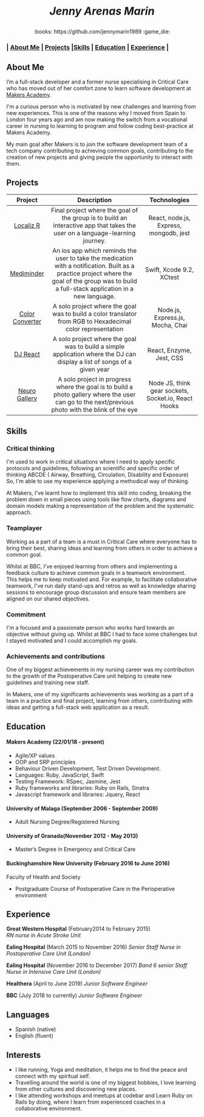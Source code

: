 # <p align="center">  *Jenny Arenas Marin*  </p>
<p align="center">:books: https://github.com/jennymarin1989 :game_die:



### | [About Me](#about-Me) | [Projects](#projects) |[Skills](#skills) | [Education](#education) | [Experience](#experience) |



## About Me


I’m a full-stack developer and a former nurse specialising in Critical Care who has moved out of her comfort zone to learn software development at [Makers Academy](https://www.makersacademy.com/). 

I'm a curious person who is motivated by new challenges and learning from new experiences. This is one of the reasons why I moved from Spain to London four years ago and am now making the switch from a vocational career in nursing to learning to program and follow coding best-practice at Makers Academy.

My main goal after Makers is to join the software development team of a tech company contributing to achieving common goals, contributing to the creation of new projects and giving people the opportunity to interact with them.


## Projects


|  Project  |      Description    |  Technologies |
| :---------: | :-----------------: | :-----------: |
|  [Localiz R](https://github.com/jennymarin1989/LocalizR.git) | Final project where the goal of the group is to build an interactive app that takes the user on a language-learning journey. | React, node.js, Express, mongodb, jest |
|  [Mediminder](https://github.com/jennymarin1989/mediminder.git) | An ios app which reminds the user to take the medication with a notification. Built as a practice project where the goal of the group was to build a full-stack application in a new language.  | Swift, Xcode 9.2, XCtest |
|   [Color Converter](https://github.com/jennymarin1989/Color_converter-node.js)  | A solo project where the goal was to build a color translator from RGB to Hexadecimal color representation| Node.js, Express.js, Mocha, Chai|
|   [DJ React](https://github.com/jennymarin1989/React-DJ-list)  | A solo project where the goal was to build a simple application where the DJ can display a list of songs of a given year | React, Enzyme, Jest, CSS|
|   [Neuro Gallery](https://github.com/jennymarin1989/Neuro-Gallery)  | A solo project in progress where the goal is to build a photo gallery where the user can go to the next/previous photo with the blink of the eye | Node JS, think gear sockets, Socket.io, React Hooks|



## Skills


### Critical thinking

I'm used to work in critical situations where I need to apply specific protocols and guidelines, following an scientific and specific order of thinking  ABCDE ( Airway, Breathing, Circulation, Disability and Exposure) So, I'm able to use my experience  applying a methodical way of thinking. 

At Makers, I've learnt how to implement this skill into coding, breaking the problem down in small pieces using tools like flow charts,  diagrams and  domain models making a representation of the problem and the systematic approach.


### Teamplayer

Working as a part of a team is a must in Critical Care where everyone has to bring their best, sharing ideas and learning from others in order to achieve a common goal. 

Whilst at BBC, I've enjoyed learning from others and implementing a feedback culture to achieve common goals in a teamwork environment. This helps me to keep motivated and. For example, to facilitate collaborative teamwork, I've run daily stand-ups and retros as well as knowledge sharing sessions to encourage group discussion and ensure team members are aligned on our shared objectives.


### Commitment

I'm a focused and a passionate person who works hard towards an objective without giving up.
Whilst at BBC I had to face some challenges but I stayed motivated and I could accomplish my goals.


### Achievements and contributions

One of my biggest achievements in my nursing career was my contribution to the growth of the Postoperative Care unit helping to create new guidelines and training new staff.

In Makers, one of my significants achievements was  working as a part of a team in a practice and final project, learning from others, contributing with ideas and getting a full-stack web application as a result.



## Education


#### Makers Academy (22/01/18 - present)

- Agile/XP values
- OOP and SRP principles
- Behaviour Driven Development, Test Driven Development.
- Languages: Ruby, JavaScript, Swift
- Testing Framework: RSpec, Jasmine, Jest
- Ruby frameworks and libraries: Ruby on Rails, Sinatra
- Javascript framework and libraries: Jquery, React


#### University of Malaga (September 2006 - September 2009)
- Adult Nursing Degree/Registered Nursing

#### University of Granada(November 2012 - May 2013)
- Master’s Degree in Emergency and Critical Care

#### Buckinghamshire New University (February 2016 to June 2016)
Faculty of Health and Society
- Postgraduate Course of Postoperative Care in the Perioperative environment	


## Experience

**Great Western Hospital** (February2014 to February 2015)   
*RN nurse in Acute Stroke Unit*  

**Ealing Hospital** (March 2015 to November 2016)
*Senior Staff Nurse in Postoperative Care Unit (London)*

**Ealing Hospital** (November 2016 to December 2017)
*Band 6 senior Staff Nurse in Intensive Care Unit (London)*

**Healthera** (April to June 2019)
*Junior Software Engineer*

**BBC** (July 2018 to currently)
*Junior Software Engineer*

## Languages

- Spanish (native)
- English (fluent)


## Interests

- I like running, Yoga and meditation, it helps me to find the peace and connect with my spiritual self.
- Travelling around the world is one of my biggest hobbies, I love learning from other cultures and discovering new places.
- I like attending workshops and meetups at codebar and Learn Ruby on Rails by doing, where I learn from experienced coaches in a collaborative environment.





